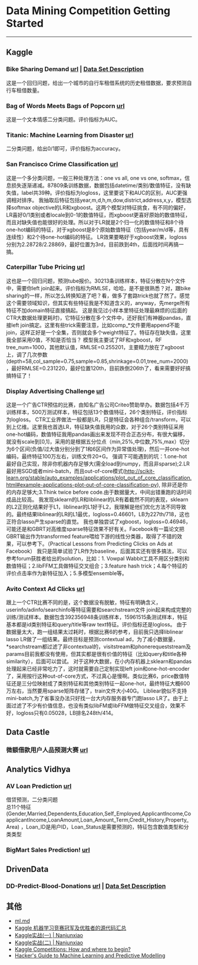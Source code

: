 # Data Mining Competition Getting Started

***************

## Kaggle
### Bike Sharing Demand [url](https://www.kaggle.com/c/bike-sharing-demand)  | [Data Set Description](http://archive.ics.uci.edu/ml/datasets/Bike+Sharing+Dataset)
这是一个回归问题，给出一个城市的自行车租借系统的历史租借数据，要求预测自行车租借数量。

### Bag of Words Meets Bags of Popcorn [url](https://www.kaggle.com/c/word2vec-nlp-tutorial)  
这是一个文本情感二分类问题。评价指标为AUC。

### Titanic: Machine Learning from Disaster [url](https://www.kaggle.com/c/titanic)  
二分类问题，给出0/1即可，评价指标为accuracy。

### San Francisco Crime Classification [url](https://www.kaggle.com/c/sf-crime)
这是一个多分类问题，一般三种处理方法：one vs all, one vs one, softmax，信息损失逐渐递减。87809条训练数据，数据包括datetime/类别/数值特征，没有缺失值，label共39种。评价指标为logloss，这里要说下和AUC的区别，AUC更强调相对排序。
我抽取后特征包括year,m,d,h,m,dow,district,address,x,y，模型选择softmax objective的LR和xgboost。这两个模型对特征挑食，有不同的偏好，LR喜好0/1类别或者locale到0-1的数值特征，而xgboost更喜好原始的数值特征，而且对缺失值也能很好的处理。所以对于LR就是2个归一化的数值特征和8个待one-hot编码的特征，对于xgboost是8个原始数值特征（包括year/m/d等，具有连续性）和2个待one-hot编码的特征。
LR效果要略好于xgboost效果，logloss分别为2.28728/2.28869，最好位置为3rd，目前跌到4th，后面找时间再搞一搞。

### Caterpillar Tube Pricing [url](https://www.kaggle.com/c/caterpillar-tube-pricing)  
这也是一个回归问题，预测tube报价。30213条训练样本，特征分散在N个文件中，需要你left join起来。评价指标为RMLSE，哈哈，是不是很熟悉？对，跟bike sharing的一样，所以怎么转换知道了吧？看，做多了套路trick也就了然了。感觉这个需要领域知识，但其实有些特征我是不知道含义的，anyway，先merge所有特征不加domain特征直接搞起。
这是我见过小样本里特征处理最麻烦的(后面的CTR大数据处理更耗时)，它特征分散在多个文件中，还好我们有神器pandas，直接left join搞定。这里有些trick需要注意，比如comp_*文件要用append不能join，这样正好是一个全集，否则就会多个weight特征了。特征存在缺失值，这里我全部采用0值，不知是否恰当？
模型我主要试了RF和xgboost，RF tree_num=1000，其他默认值，RMLSE=0.255201，主要精力放在了xgboost上，调了几次参数(depth=58,col_sample=0.75,sample=0.85,shrinkage=0.01,tree_num=2000)，最好RMLSE=0.231220，最好位置120th，目前跌倒206th了，看来需要好好搞搞特征了！

### Display Advertising Challenge [url](https://www.kaggle.com/c/criteo-display-ad-challenge)  
这是一个广告CTR预估的比赛，由知名广告公司Criteo赞助举办。数据包括4千万训练样本，500万测试样本，特征包括13个数值特征，26个类别特征，评价指标为logloss。
CTR工业界做法一般都是LR，只是特征会各种组合/transform，可以到上亿维。这里我也首选LR，特征缺失值我用的众数，对于26个类别特征采用one-hot编码，数值特征我用pandas画出来发现不符合正态分布，有很大偏移，就没有scale到[0,1]，采用的是根据五分位点（min,25%,中位数,75%,max）切分为6个区间(负值/过大值分别分到了1和6区间作为异常值处理)，然后一并one-hot编码，最终特征100万左右，训练文件20+G。
强调下可能遇到的坑：1.one-hot最好自己实现，除非你机器内存足够大(需全load到numpy，而且非sparse);2.LR最好用SGD或者mini-batch，而且out-of-core模式(http://scikit-learn.org/stable/auto_examples/applications/plot_out_of_core_classification.html#example-applications-plot-out-of-core-classification-py), 除非还是你的内存足够大;3.Think twice before code.由于数据量大，中间出错重跑的话时间成品比较高。
我发现sklearn的LR和liblinear的LR有着截然不同的表现，sklearn的L2正则化结果好于L1，liblinear的L1好于L2，我理解是他们优化方法不同导致的。最终结果liblinear的LR的L1最优，logloss=0.46601，LB为227th/718，这也正符合lasso产生sparse的直觉。
我也单独尝试了xgboost，logloss=0.46946，可能还是和GBRT对高维度sparse特征效果不好有关。Facebook有一篇论文把GBRT输出作为transformed feature喂给下游的线性分类器，取得了不错的效果，可以参考下。（Practical Lessons from Predicting Clicks on Ads at Facebook）
我只是简单试验了LR作为baseline，后面其实还有很多搞法，可以参考forum获胜者给出的solution，比如：1. Vowpal Wabbit工具不用区分类别和数值特征；2.libFFM工具做特征交叉组合；3.feature hash trick；4.每个特征的评价点击率作为新特征加入；5.多模型ensemble等。

### Avito Context Ad Clicks [url](https://www.kaggle.com/c/avito-context-ad-clicks)  
跟上一个CTR比赛不同的是，这个数据没有脱敏，特征有明确含义，userinfo/adinfo/searchinfo等特征需要和searchstream文件 join起来构成完整的训练/测试样本。数据包含392356948条训练样本，15961515条测试样本，特征基本都是id类别特征和query/title等raw text特征。评价指标还是logloss。
由于数据量太大，跑一组结果太过耗时，根据比赛6的参考，目前我只选择liblinear lasso LR做了一组结果。最终目标是预测contextual ad，为了减小数据量，*searchstream都过滤了非contextual的，visitstream和phonerequeststream及params目前我都没有使用，但其实都是很有价值的特征（比如query和title各种similarity），后面可以尝试。
对于这种大数据，在小内存机器上sklearn和pandas处理起来已经非常吃力了，这时就需要自己定制实现left join和one-hot-encoder了，采用按行这种out-of-core方式，不过真心是慢啊。类似比赛6，price数值特征还是三分位映射成了类别特征和其他类别特征一起one-hot，最终特征大概600万左右，当然要用sparse矩阵存储了，train文件大小40G。
Libliear貌似不支持mini-batch,为了省事没办法只好找一台大内存服务器专门跑lasso LR了。由于上面过滤了不少有价值信息，也没有类似libFM或libFFM做特征交叉组合，效果不好，logloss只有0.05028，LB排名248th/414。


## Data Castle
### 微额借款用户人品预测大赛 [url](http://pkbigdata.com/common/competition/148.html)

## Analytics Vidhya
### AV Loan Prediction [url](http://datahack.analyticsvidhya.com/contest/practice-problem-loan-prediction#)  
  借贷预测，二分类问题  
  总11个特征(Gender,Married,Dependents,Education,Self_Employed,ApplicantIncome,CoapplicantIncome,LoanAmount,Loan_Amount_Term,Credit_History,Property_Area)
  ，Loan_ID是用户ID，Loan_Status是需要预测的，特征包含数值类型和分类类型
### BigMart Sales Prediction! [url](http://datahack.analyticsvidhya.com/contest/practice-problem-bigmart-sales-prediction)


## DrivenData
### DD-Predict-Blood-Donations [url](http://www.drivendata.org/competitions/2/page/7/) | [Data Set Description](https://archive.ics.uci.edu/ml/datasets/Blood+Transfusion+Service+Center)
  
## 其他
* [ml.md](https://github.com/yew1eb/machine-learning/blob/master/docs/ml.md)
* [Kaggle 机器学习竞赛冠军及优胜者的源代码汇总](http://suanfazu.com/t/kaggle-ji-qi-xue-xi-jing-sai-guan-jun-ji-you-sheng-zhe-de-yuan-dai-ma-hui-zong/230)
* [Kaggle实战(一) | Nanjunxiao](http://nanjunxiao.github.io/2015/07/30/Kaggle%E5%AE%9E%E6%88%98%E4%B8%80/)  
* [Kaggle实战(二) | Nanjunxiao](http://nanjunxiao.github.io/2015/07/31/Kaggle%E5%AE%9E%E6%88%98%E4%BA%8C/)  
* [Kaggle Competitions: How and where to begin?](http://www.analyticsvidhya.com/blog/2015/06/start-journey-kaggle/)
* [Hacker's Guide to Machine Learning and Predictive Modelling](https://github.com/apeeyush/machine-learning)  